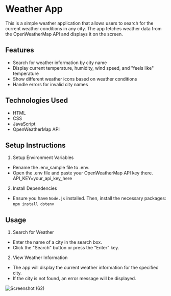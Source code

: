 # Weather App

This is a simple weather application that allows users to search for the current weather conditions in any city. The app fetches weather data from the OpenWeatherMap API and displays it on the screen.

## Features

- Search for weather information by city name
- Display current temperature, humidity, wind speed, and "feels like" temperature
- Show different weather icons based on weather conditions
- Handle errors for invalid city names

## Technologies Used

- HTML
- CSS
- JavaScript
- OpenWeatherMap API

## Setup Instructions

1. Setup Environment Variables

- Rename the .env_sample file to .env.
- Open the .env file and paste your OpenWeatherMap API key there.
  API_KEY=your_api_key_here

2. Install Dependencies

- Ensure you have `Node.js` installed. Then, install the necessary packages:
  `npm install dotenv`

## Usage
1. Search for Weather

- Enter the name of a city in the search box.
- Click the "Search" button or press the "Enter" key.

2. View Weather Information

- The app will display the current weather information for the specified city.
- If the city is not found, an error message will be displayed.

![Screenshot (62)](https://github.com/Mubeen-04/Weather-App/assets/172309170/91362ffc-8499-4a26-9b86-363fe0d4c501)
